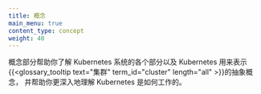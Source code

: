 ```yaml
---
title: 概念
main_menu: true
content_type: concept
weight: 40
---
```




概念部分帮助你了解 Kubernetes 系统的各个部分以及
Kubernetes 用来表示{{<glossary_tooltip text="集群" term_id="cluster" length="all" >}}的抽象概念，
并帮助你更深入地理解 Kubernetes 是如何工作的。

